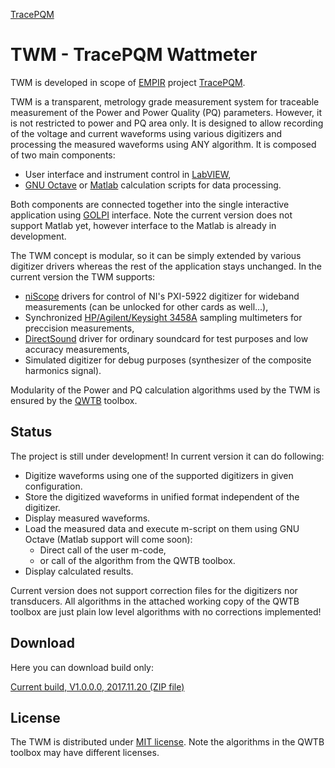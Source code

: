 [TracePQM](./imgz/logo_final_male_v1.png)

# TWM - TracePQM Wattmeter

TWM is developed in scope of [EMPIR](https://msu.euramet.org/calls.html) project [TracePQM](http://tracepqm.cmi.cz/).

TWM is a transparent, metrology grade measurement system for traceable measurement of the Power and Power Quality (PQ) parameters. However, it is not restricted to power and PQ area only. It is designed to allow recording of the voltage and current waveforms using various digitizers and processing the measured waveforms using ANY algorithm. It is composed of two main components:
- User interface and instrument control in [LabVIEW](http://www.ni.com/labview/),
- [GNU Octave](https://www.gnu.org/software/octave/) or [Matlab](https://uk.mathworks.com/products/matlab.html) calculation scripts for data processing.

Both components are connected together into the single interactive application using [GOLPI](https://github.com/KaeroDot/GOLPI) interface. Note the current version does not support Matlab yet, however interface to the Matlab is already in development.

The TWM concept is modular, so it can be simply extended by various digitizer drivers whereas the rest of the application stays unchanged. In the current version the TWM supports:
- [niScope](http://sine.ni.com/nips/cds/view/p/lang/cs/nid/12638) drivers for control of NI's PXI-5922 digitizer for wideband measurements (can be unlocked for other cards as well...),
- Synchronized [HP/Agilent/Keysight 3458A](https://www.keysight.com/en/pd-1000001297%3Aepsg%3Apro-pn-3458A/digital-multimeter-8-digit?cc=US&lc=eng) sampling multimeters for preccision measurements,
- [DirectSound](http://www.elektronika.kvalitne.cz/SW/dsdll/dsdll_eng.html) driver for ordinary soundcard for test purposes and low accuracy measurements,
- Simulated digitizer for debug purposes (synthesizer of the composite harmonics signal).

Modularity of the Power and PQ calculation algorithms used by the TWM is ensured by the [QWTB](https://qwtb.github.io/qwtb/) toolbox. 

## Status

The project is still under development! In current version it can do following:
- Digitize waveforms using one of the supported digitizers in given configuration.
- Store the digitized waveforms in unified format independent of the digitizer.
- Display measured waveforms.
- Load the measured data and execute m-script on them using GNU Octave (Matlab support will come soon):
  - Direct call of the user m-code,
  - or call of the algorithm from the QWTB toolbox.
- Display calculated results.

Current version does not support correction files for the digitizers nor transducers. All algorithms in the attached working copy of the QWTB toolbox are just plain low level algorithms with no corrections implemented!

## Download

Here you can download build only:

[Current build, V1.0.0.0, 2017.11.20 (ZIP file)](./builds/TWM.zip)

## License
The TWM is distributed under [MIT license](./LICENSE.txt). Note the algorithms in the QWTB toolbox may have different licenses. 
  
  